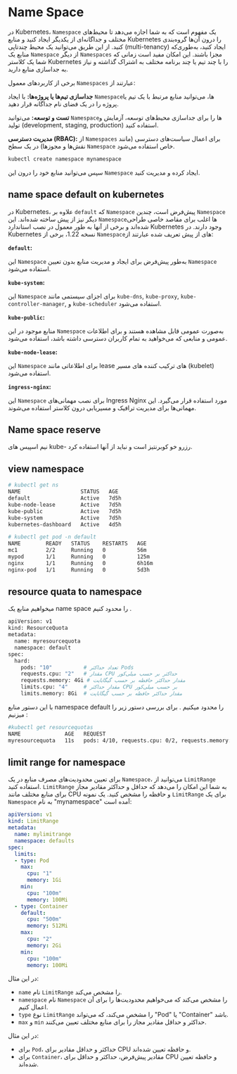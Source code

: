 # Name Space

در Kubernetes، `Namespace` یک مفهوم است که به شما اجازه می‌دهد تا محیط‌های مختلف و جداگانه‌ای از یکدیگر ایجاد کنید و منابع Kubernetes را درون آن‌ها گروه‌بندی کنید. از این طریق می‌توانید یک محیط چندتاپی (multi-tenancy) ایجاد کنید، به‌طوری‌که منابع یک `Namespace` از دیگر `Namespaces` مجزا باشند. این امکان مفید است زمانی که شما یک کلاستر Kubernetes را با چند تیم یا چند برنامه مختلف به اشتراک گذاشته و نیاز به جداسازی منابع دارید.

برخی از کاربردهای معمول `Namespaces` عبارتند از:

**جداسازی تیم‌ها یا پروژه‌ها:** با ایجاد `Namespace`ها، می‌توانید منابع مرتبط با یک تیم یا پروژه را در یک فضای نام جداگانه قرار دهید.

**تست و توسعه:** می‌توانید `Namespace`ها را برای جداسازی محیط‌های توسعه، آزمایش و تولید (development, staging, production) استفاده کنید.

**مدیریت دسترسی (RBAC):** از `Namespaces` برای اعمال سیاست‌های دسترسی (مانند نقش‌ها و مجوزها) در یک سطح `Namespace` خاص استفاده می‌شود.


```bash
kubectl create namespace mynamespace
```

سپس می‌توانید منابع خود را درون این `Namespace` ایجاد کرده و مدیریت کنید.

## name space default on kubernetes

در Kubernetes، علاوه بر `default` که `Namespace` پیش‌فرض است، چندین `Namespace` دیگر نیز از پیش ساخته شده‌اند. این `Namespace`ها اغلب برای مقاصد خاصی طراحی شده‌اند و برخی از آنها به طور معمول در نصب استاندارد Kubernetes وجود دارند. در Kubernetes نسخه 1.22، برخی از `Namespace`های از پیش تعریف شده عبارتند از:

**`default`:**

این `Namespace` به‌طور پیش‌فرض برای ایجاد و مدیریت منابع بدون تعیین `Namespace` استفاده می‌شود.

**`kube-system`:** 

این `Namespace` برای اجزای سیستمی مانند `kube-dns`, `kube-proxy`, `kube-controller-manager`, و `kube-scheduler` استفاده می‌شود.

**`kube-public`:** 

منابع موجود در این `Namespace` به‌صورت عمومی قابل مشاهده هستند و برای اطلاعات عمومی و منابعی که می‌خواهید به تمام کاربران دسترسی داشته باشد، استفاده می‌شود.

**`kube-node-lease`:** 

این `Namespace` برای اطلاعاتی مانند lease های ترکیب کننده های مسیر (kubelet) استفاده می‌شود.

**`ingress-nginx`:**

این `Namespace` برای نصب مهمانی‌های Ingress Nginx مورد استفاده قرار می‌گیرد. این مهمانی‌ها برای مدیریت ترافیک و مسیریابی درون کلاستر استفاده می‌شوند.



## Name space reserve
نیم اسپیس های kube- رزرو خو کوبرنتیز است و نباید از آنها استفاده کرد.


## view namespace

```bash
# kubectl get ns
NAME                   STATUS   AGE
default                Active   7d5h
kube-node-lease        Active   7d5h
kube-public            Active   7d5h
kube-system            Active   7d5h
kubernetes-dashboard   Active   4d5h

# kubectl get pod -n default
NAME        READY   STATUS    RESTARTS   AGE
mc1         2/2     Running   0          56m
mypod       1/1     Running   0          125m
nginx       1/1     Running   0          6h16m
nginx-pod   1/1     Running   0          5d3h
```
## resource quata to namespace
میخواهیم منابع یک name space را محدود کنیم .
```bash
apiVersion: v1
kind: ResourceQuota
metadata:
  name: myresourcequota
  namespace: default
spec:
  hard:
    pods: "10"          # تعداد حداکثر Pods
    requests.cpu: "2"   # مقدار CPU حداکثر بر حسب میلی‌کور
    requests.memory: 4Gi # مقدار حداکثر حافظه بر حسب گیگابایت
    limits.cpu: "4"     # مقدار حداکثر CPU بر حسب میلی‌کور
    limits.memory: 8Gi  # مقدار حداکثر حافظه بر حسب گیگابایت
```
با این دستور منابع namespace default را محدود میکنیم .
برای بررسی دستور زیر را میزنیم :
```bash
#kubectl get resourcequotas
NAME              AGE   REQUEST                                                 LIMIT
myresourcequota   11s   pods: 4/10, requests.cpu: 0/2, requests.memory: 0/4Gi   limits.cpu: 0/4, limits.memory: 0/8Gi
```

## limit range for namespace
برای تعیین محدودیت‌های مصرف منابع در یک `Namespace`، می‌توانید از `LimitRange` استفاده کنید. `LimitRange` به شما این امکان را می‌دهد که حداقل و حداکثر مقادیر مجاز برای منابع مختلف مانند CPU و حافظه را مشخص کنید.
یک نمونه `LimitRange` برای یک `Namespace` به نام "mynamespace" آمده است:

```yaml
apiVersion: v1
kind: LimitRange
metadata:
  name: mylimitrange
  namespace: defaults
spec:
  limits:
  - type: Pod
    max:
      cpu: "1"
      memory: 1Gi
    min:
      cpu: "100m"
      memory: 100Mi
  - type: Container
    default:
      cpu: "500m"
      memory: 512Mi
    max:
      cpu: "2"
      memory: 2Gi
    min:
      cpu: "100m"
      memory: 100Mi
```

در این مثال:

- `name` نام `LimitRange` را مشخص می‌کند.
- `namespace` نام `Namespace` را مشخص می‌کند که می‌خواهیم محدودیت‌ها را برای آن اعمال کنیم.
- `type` نوع `LimitRange` را مشخص می‌کند، که می‌تواند "Pod" یا "Container" باشد.
- `max` و `min` حداکثر و حداقل مقادیر مجاز را برای منابع مختلف تعیین می‌کنند.

در این مثال:

- برای `Pod`، حداکثر و حداقل مقادیر برای CPU و حافظه تعیین شده‌اند.
- برای `Container`، مقادیر پیش‌فرض، حداکثر و حداقل برای CPU و حافظه تعیین شده‌اند.
